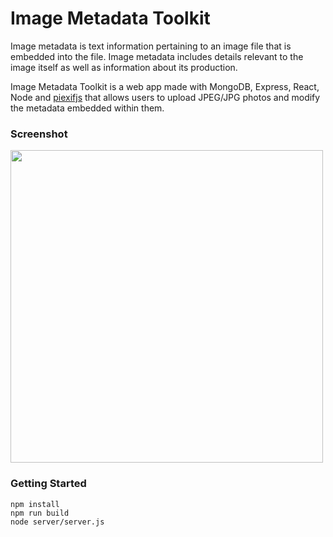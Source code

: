 # Image Metadata Toolkit
Image metadata is text information pertaining to an image file that is embedded into the file. Image metadata includes details relevant to the image itself as well as information about its production.

Image Metadata Toolkit is a web app made with MongoDB, Express, React, Node and [piexifjs](https://github.com/hMatoba/piexifjs) that allows users to upload JPEG/JPG photos and modify the metadata embedded within them.

### Screenshot
<img src="https://i.imgur.com/uiLwds1.png" width=500>

### Getting Started
    npm install
    npm run build
    node server/server.js

